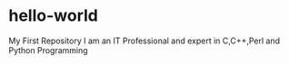 # hello-world
My First Repository
I am an IT Professional and expert in C,C++,Perl and Python Programming 

